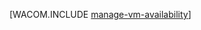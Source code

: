 <properties linkid="manage-windows-common-tasks-vm-availability" urlDisplayName="Gerenciar a disponibilidade de VMs" pageTitle="Gerenciar a disponibilidade de máquinas virtuais (Linux) – Azure" metaKeywords="" description="Aprenda a usar várias máquinas virtuais para garantir a disponibilidade do aplicativo do Azure. " metaCanonical="http://www.windowsazure.com/pt-br/manage/windows/common-tasks/manage-vm-availability/" services="virtual-machines" documentationCenter="" title="" authors="" solutions="" manager="" editor="" />





[WACOM.INCLUDE [manage-vm-availability](../includes/manage-vm-availability.md)]

